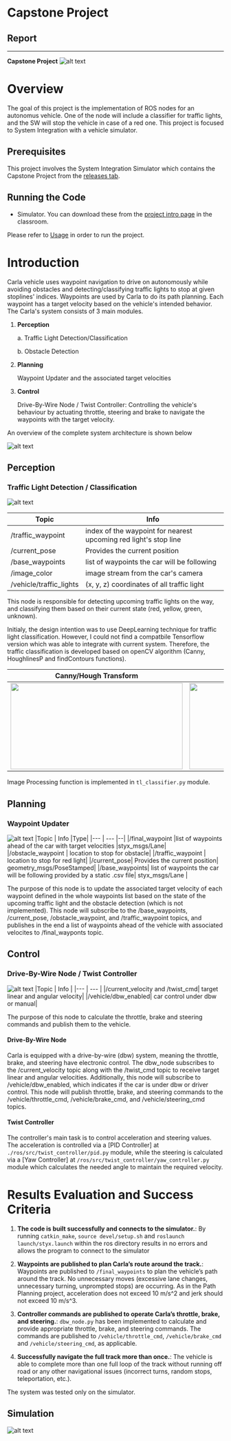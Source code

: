 [//]: # (Image References)

[architecture]: ./output_imgs/capstone_project_arch.png "Architecture"
[tldetector]: ./output_imgs/tl_detector_node.png "TL Detector"
[waypoint]: ./output_imgs/waypoint_updater_node.png "Waypoint Updater"
[dbw]: ./output_imgs/dbw_node.png "Drive-By-Wire"
[simulator]: ./output_imgs/simulator.png "Simulator"
[tl_classifier]: ./output_imgs/tl_classifier.png "TL Clasiffier"
[tl_img_proc]: ./output_imgs/tl_image_processing.png "TL Image Processing"
[sim_result]: ./output_imgs/sim_result.gif "Simulation result at traffic light"
# **Capstone Project** 
## Report

---

**Capstone Project**
![alt text][simulator]
# Overview
The goal of this project is the implementation of ROS nodes for an autonomus vehicle. One of the node will include a classifier for traffic lights, and the SW will stop the vehicle in case of a red one. This project is focused to System Integration with a vehicle simulator.  

## Prerequisites
This project involves the System Integration Simulator which contains the Capstone Project from the [releases tab](https://github.com/udacity/CarND-Capstone/releases).

## Running the Code
* Simulator. You can download these from the [project intro page](https://github.com/udacity/CarND-Capstone/releases) in the classroom.


Please refer to [Usage](###Usage) in order to run the project.

# Introduction
Carla vehicle uses waypoint navigation to drive on autonomously while avoiding obstacles and detecting/classifying traffic lights to stop at given stoplines' indices. Waypoints are used by Carla to do its path planning. Each waypoint has a target velocity based on the vehicle's intended behavior. The Carla's system consists of 3 main modules.

1. **Perception**
   
    a. Traffic Light Detection/Classification

    b. Obstacle Detection

2. **Planning**
   
   Waypoint Updater and the associated target velocities

3. **Control**

   Drive-By-Wire Node / Twist Controller: Controlling the vehicle's behaviour by actuating throttle, steering and brake to navigate the waypoints with the target velocity.

An overview of the complete system architecture is shown below

![alt text][architecture]
    
## Perception

### Traffic Light Detection / Classification
![alt text][tldetector]

|Topic | Info |
|--- | --- |
|/traffic_waypoint | index of the waypoint for nearest upcoming red light's stop line|
|/current_pose| Provides the current position|
|/base_waypoints| list of waypoints the car will be following|
|/image_color |image stream from the car's camera|
|/vehicle/traffic_lights | (x, y, z) coordinates of all traffic light|

This node is responsible for detecting upcoming traffic lights on the way, and classifying them based on their current state (red, yellow, green, unknown).

Initialy, the design intention was to use DeepLearning technique for traffic light classification. However, I could not find a compatbile Tensorflow version which was able to integrate with current system. Therefore, the traffic classification is developed based on openCV algorithm (Canny, HoughlinesP and findContours functions). 


| Canny/Hough Transform                   | Traffic Light classification                | 
| --------------------------------------- | ------------------------------------------- |
| <img src="./output_imgs/tl_image_processing.png" width="400" height="200"> | <img src="./output_imgs/tl_classifier.png" width="400" height="200"> |

Image Processing function is implemented in `tl_classifier.py` module.

## Planning

### Waypoint Updater
![alt text][waypoint]
|Topic | Info |Type|
|--- | --- |--|
|/final_waypoint |list of waypoints ahead of the car with target velocities |styx_msgs/Lane|
|/obstacle_waypoint |  location to stop for obstacle|
|/traffic_waypoint | location to stop for red light|
|/current_pose| Provides the current position| geometry_msgs/PoseStamped|
|/base_waypoints| list of waypoints the car will be following provided by a static .csv file|	styx_msgs/Lane |

The purpose of this node is to update the associated target velocity of each waypoint defined in the whole waypoints list based on the state of the upcoming traffic light and the obstacle detection (which is not implemented). This node will subscribe to the /base_waypoints, /current_pose, /obstacle_waypoint, and /traffic_waypoint topics, and publishes in the end a list of waypoints ahead of the vehicle with associated velocites to /final_wayponts topic.

## Control

### Drive-By-Wire Node / Twist Controller
![alt text][dbw]
|Topic | Info |
|--- | --- |
|/current_velocity and /twist_cmd| target linear and angular velocity|
|/vehicle/dbw_enabled| car control under dbw or manual|

The purpose of this node to calculate the throttle, brake and steering commands and publish them to the vehicle.

#### Drive-By-Wire Node
Carla is equipped with a drive-by-wire (dbw) system, meaning the throttle, brake, and steering have electronic control. The dbw_node subscribes to the /current_velocity topic along with the /twist_cmd topic to receive target linear and angular velocities. Additionally, this node will subscribe to /vehicle/dbw_enabled, which indicates if the car is under dbw or driver control. This node will publish throttle, brake, and steering commands to the /vehicle/throttle_cmd, /vehicle/brake_cmd, and /vehicle/steering_cmd topics.

#### Twist Controller
The controller's main task is to control acceleration and steering values. The acceleration is controlled via a [PID Controller] at `./ros/src/twist_controller/pid.py` module, while the steering is calculated via a [Yaw Controller] at `/ros/src/twist_controller/yaw_controller.py` module which calculates the needed angle to maintain the required velocity.

# Results Evaluation and Success Criteria

1. **The code is built successfully and connects to the simulator.**: By running `catkin_make`, `source devel/setup.sh` and `roslaunch launch/styx.launch` within the ros directory results in no errors and allows the program to connect to the simulator

2. **Waypoints are published to plan Carla’s route around the track.**: Waypoints are published to `/final_waypoints` to plan the vehicle’s path around the track. No unnecessary moves (excessive lane changes, unnecessary turning, unprompted stops) are occurring. As in the Path Planning project, acceleration does not exceed 10 m/s^2 and jerk should not exceed 10 m/s^3.

3. **Controller commands are published to operate Carla’s throttle, brake, and steering.**: `dbw_node.py` has been implemented to calculate and provide appropriate throttle, brake, and steering commands. The commands are published to `/vehicle/throttle_cmd`, `/vehicle/brake_cmd` and `/vehicle/steering_cmd`, as applicable.
   
4. **Successfully navigate the full track more than once.**: The vehicle is able to complete more than one full loop of the track without running off road or any other navigational issues (incorrect turns, random stops, teleportation, etc.).
   
The system was tested only on the simulator.

## Simulation

![alt text][sim_result]